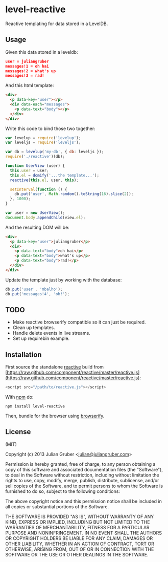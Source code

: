
# level-reactive

Reactive templating for data stored in a LevelDB.

## Usage

Given this data stored in a leveldb:

```json
user = juliangruber
messages!1 = oh hai
messages!2 = what's up
messages!3 = rad!
```

And this html template:

```html
<div>
  <p data-key="user"></p>
  <div data-each="messages">
    <p data-text="body"></p>
  </div>
</div>
```

Write this code to bind those two together:

```js
var levelup = require('levelup');
var leveljs = require('leveljs');

var db = levelup('my-db', { db: leveljs });
require('./reactive')(db);

function UserView (user) {
  this.user = user;
  this.el = domify('...the template...');
  reactive(this.el, user, this);

  setInterval(function () {
    db.put('user', Math.random().toString(16).slice(2));
  }, 1000);
}

var user = new UserView();
document.body.appendChild(view.el);
```

And the resulting DOM will be:

```html
<div>
  <p data-key="user">juliangruber</p>
  <div>
    <p data-text="body">oh hai</p>
    <p data-text="body">what's up</p>
    <p data-text="body">rad!</p>
  </div>
</div>
```

Update the template just by working with the database:

```js
db.put('user', 'mbalho');
db.put('messages!4', 'oh!');
```

## TODO

* Make reactive browserify compatible so it can just be required.
* Clean up templates.
* Handle delete events in live streams.
* Set up requirebin example.

## Installation

First source the standalone [reactive](https://github.com/component/reactive)
build from [https://raw.github.com/component/reactive/master/reactive.js](https://raw.github.com/component/reactive/master/reactive.js):

```js
<script src="/path/to/reactive.js"></script>
```

With [npm](https://npmjs.org) do:

```
npm install level-reactive
```

Then, bundle for the browser using
[browserify](https://github.com/substack/node-browserify).

## License

(MIT)

Copyright (c) 2013 Julian Gruber &lt;julian@juliangruber.com&gt;

Permission is hereby granted, free of charge, to any person obtaining a copy of
this software and associated documentation files (the "Software"), to deal in
the Software without restriction, including without limitation the rights to
use, copy, modify, merge, publish, distribute, sublicense, and/or sell copies
of the Software, and to permit persons to whom the Software is furnished to do
so, subject to the following conditions:

The above copyright notice and this permission notice shall be included in all
copies or substantial portions of the Software.

THE SOFTWARE IS PROVIDED "AS IS", WITHOUT WARRANTY OF ANY KIND, EXPRESS OR
IMPLIED, INCLUDING BUT NOT LIMITED TO THE WARRANTIES OF MERCHANTABILITY,
FITNESS FOR A PARTICULAR PURPOSE AND NONINFRINGEMENT. IN NO EVENT SHALL THE
AUTHORS OR COPYRIGHT HOLDERS BE LIABLE FOR ANY CLAIM, DAMAGES OR OTHER
LIABILITY, WHETHER IN AN ACTION OF CONTRACT, TORT OR OTHERWISE, ARISING FROM,
OUT OF OR IN CONNECTION WITH THE SOFTWARE OR THE USE OR OTHER DEALINGS IN THE
SOFTWARE.
